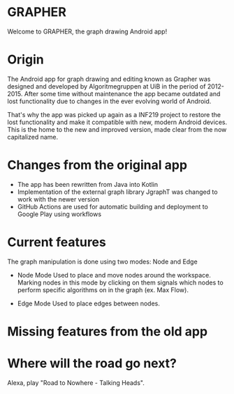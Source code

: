 # GRAPHER

Welcome to GRAPHER, the graph drawing Android app!

# Origin
The Android app for graph drawing and editing known as Grapher was designed and developed by
Algoritmegruppen at UiB in the period of 2012-2015. After some time without maintenance the app
became outdated and lost functionality due to changes in the ever evolving world of Android.

That's why the app was picked up again as a INF219 project to restore the lost
functionality and make it compatible with new, modern Android devices. This is the home to the
new and improved version, made clear from the now capitalized name.

# Changes from the original app

* The app has been rewritten from Java into Kotlin
* Implementation of the external graph library JgraphT was changed to work with the newer version
* GitHub Actions are used for automatic building and deployment to Google Play using workflows

# Current features

The graph manipulation is done using two modes: Node and Edge

* Node Mode
Used to place and move nodes around the workspace. Marking nodes in this mode by clicking
on them signals which nodes to perform specific algorithms on in the graph (ex. Max Flow).

* Edge Mode
Used to place edges between nodes.

# Missing features from the old app

# Where will the road go next?
Alexa, play "Road to Nowhere - Talking Heads".